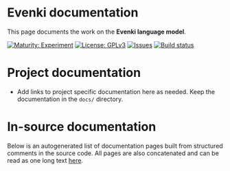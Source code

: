 # Evenki documentation

This page documents the work on the **Evenki language model**. 

[![Maturity: Experiment](https://img.shields.io/badge/Maturity-Experiment-black.svg)](https://giellalt.github.io/MaturityClassification.html)
[![License: GPLv3](https://img.shields.io/badge/License-GPLv3-blue.svg)](https://www.gnu.org/licenses/gpl-3.0)
[![Issues](https://img.shields.io/github/issues/giellalt/lang-evn)](https://github.com/giellalt/lang-evn/issues)
[![Build status](https://github.com/giellalt/lang-evn/workflows/Speller%20CI+CD/badge.svg)](https://github.com/giellalt/lang-evn/actions)

# Project documentation

* Add links to project specific documentation here as needed. Keep the documentation in the `docs/` directory.

# In-source documentation

Below is an autogenerated list of documentation pages built from structured comments in the source code. All pages are also concatenated and can be read as one long text [here](evn.md).

